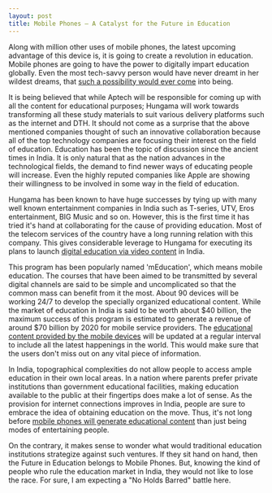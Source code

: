 ```yaml
---
layout: post
title: Mobile Phones – A Catalyst for the Future in Education
---
```


Along with million other uses of mobile phones, the latest upcoming advantage of this device is, it is going to create a revolution in education. Mobile phones are going to have the power to digitally impart education globally. Even the most tech-savvy person would have never dreamt in her wildest dreams, that <a href="http://drpfconsults.com/soaring-demand-for-online-k-12-schools-and-mobile-learning/">such a possibility would ever come</a> into being. 

It is being believed that while Aptech will be responsible for coming up with all the content for educational purposes; Hungama will work towards transforming all these study materials to suit various delivery platforms such as the internet and DTH. It should not come as a surprise that the above mentioned companies thought of such an innovative collaboration because all of the top technology companies are focusing their interest on the field of education. Education has been the topic of discussion since the ancient times in India. It is only natural that as the nation advances in the technological fields, the demand to find newer ways of educating people will increase. Even the highly reputed companies like Apple are showing their willingness to be involved in some way in the field of education.

Hungama has been known to have huge successes by tying up with many well known entertainment companies in India such as T-series, UTV, Eros entertainment, BIG Music and so on. However, this is the first time it has tried it's hand at collaborating for the cause of providing education. Most of the telecom services of the country have a long running relation with this company. This gives considerable leverage to Hungama for executing its plans to launch <a href="http://www.digitalbookworld.com/2012/sourcebooks-cuts-deal-with-digital-education-distributor/">digital education via video content</a> in India.

This program has been popularly named 'mEducation', which means mobile education. The courses that have been aimed to be transmitted by several digital channels are said to be simple and uncomplicated so that the common mass can benefit from it the most. About 90 devices will be working 24/7 to develop the specially organized educational content. While the market of education in India is said to be worth about $40 billion, the maximum success of this program is estimated to generate a revenue of around $70 billion by 2020 for mobile service providers. The <a href="http://www.irrodl.org/index.php/irrodl/article/view/794/1487">educational content provided by the mobile devices</a> will be updated at a regular interval to include all the latest happenings in the world. This would make sure that the users don't miss out on any vital piece of information.

In India, topographical complexities do not allow people to access ample education in their own local areas. In a nation where parents prefer private institutions than government educational facilities, making education available to the public at their fingertips does make a lot of sense. As the provision for internet connections improves in India, people are sure to embrace the idea of obtaining education on the move. Thus, it's not long before <a href="http://www.itdl.org/Journal/Sep_07/article03.htm">mobile phones will generate educational content</a> than just being modes of entertaining people.

On the contrary, it makes sense to wonder what would traditional education institutions strategize against such ventures. If they sit hand on hand, then the Future in Education belongs to Mobile Phones. But, knowing the kind of people who rule the education market in India, they would not like to lose the race. For sure, I am expecting a "No Holds Barred" battle here.
